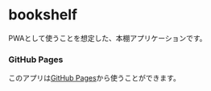 # bookshelf
PWAとして使うことを想定した、本棚アプリケーションです。
### GitHub Pages
このアプリは[GitHub Pages](https://20nc040.github.io/bookshelf/)から使うことができます。